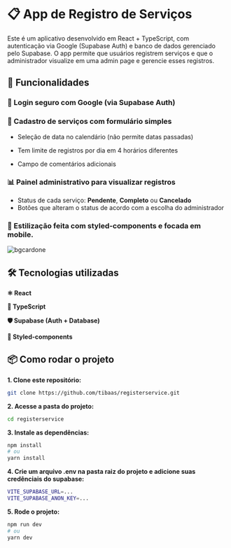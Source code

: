 # 📋 App de Registro de Serviços

Este é um aplicativo desenvolvido em React + TypeScript, com autenticação via Google (Supabase Auth) e banco de dados gerenciado pelo Supabase.
O app permite que usuários registrem serviços e que o administrador visualize em uma admin page e gerencie esses registros.


## 🚀 Funcionalidades

### 🔑 Login seguro com Google (via Supabase Auth)

### 📝 Cadastro de serviços com formulário simples

- Seleção de data no calendário (não permite datas passadas)

- Tem limite de registros por dia em 4 horários diferentes

- Campo de comentários adicionais

### 📊 Painel administrativo para visualizar registros

- Status de cada serviço: **Pendente**, **Completo** ou **Cancelado**
- Botões que alteram o status de acordo com a escolha do administrador

### 🎨 Estilização feita com styled-components e focada em mobile.
  
![bgcardone](https://github.com/user-attachments/assets/1f6d9100-44fc-41e5-adf9-8eb6969530fd)



## 🛠️ Tecnologias utilizadas

 **⚛️ React**

**🔷 TypeScript**

**🛡️ Supabase (Auth + Database)**

 **💅 Styled-components**


## 📦 Como rodar o projeto
**1. Clone este repositório:**
```bash
git clone https://github.com/tibaas/registerservice.git
```
**2. Acesse a pasta do projeto:**

```bash
cd registerservice
```
**3. Instale as dependências:**
```bash
npm install
# ou
yarn install
```

**4. Crie um arquivo .env na pasta raiz do projeto e adicione suas credênciais do supabase:**
```bash
VITE_SUPABASE_URL=...
VITE_SUPABASE_ANON_KEY=...
```



**5. Rode o projeto:**

```bash
npm run dev
# ou
yarn dev

```

 

 

